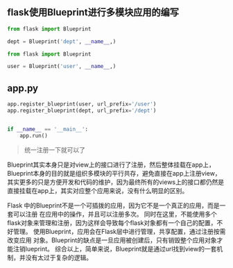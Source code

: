 flask使用Blueprint进行多模块应用的编写
-----------------------------------


```python
from flask import Blueprint

dept = Blueprint('dept', __name__,)
```


```python
from flask import Blueprint

user = Blueprint('user', __name__,)
```

app.py
---------------
```python
app.register_blueprint(user, url_prefix='/user')
app.register_blueprint(dept, url_prefix='/dept')


if __name__ == '__main__':
    app.run()
```

> 统一注册一下就可以了


Blueprint其实本身只是对view上的接口进行了注册，然后整体挂载在app上，Blueprint本身的目的就是组织多模块的平行共存，避免直接在app上注册view，其实更多的只是方便开发和代码的维护，因为最终所有的views上的接口都仍然是直接挂载在app上，其实对应整个应用来说，没有什么明显的区别。

Flask 中的Blueprint不是一个可插拨的应用，因为它不是一个真正的应用，而是一套可以注册 在应用中的操作，并且可以注册多次。
同时在这里，不能使用多个flask对象来管理和注册，因为这样会导致每个flask对象都有一个自己的配置，不好管理。
使用Blueprint，应用会在Flask层中进行管理，共享配置，通过注册按需改变应用 对象。Blueprint的缺点是一旦应用被创建后，只有销毁整个应用对象才能注销lueprint。
综合以上，简单来说，Blueprint就是通过url找到view的一套机制，并没有太过于复杂的逻辑。
